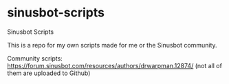 # sinusbot-scripts
Sinusbot Scripts

This is a repo for my own scripts made for me or the Sinusbot community.

Community scripts: https://forum.sinusbot.com/resources/authors/drwarpman.12874/
(not all of them are uploaded to Github)